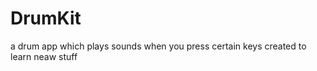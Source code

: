 # DrumKit
 a drum app which plays sounds when you press certain keys 
 created to learn neaw stuff 
  
